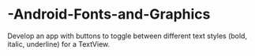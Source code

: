 # -Android-Fonts-and-Graphics
Develop an app with buttons to toggle between different text styles (bold, italic, underline) for a TextView.
